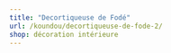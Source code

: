 ```yaml
---
title: "Decortiqueuse de Fodé"
url: /koundou/decortiqueuse-de-fode-2/
shop: décoration intérieure
---
```

